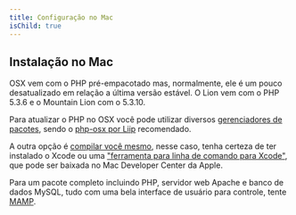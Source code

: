```yaml
---
title: Configuração no Mac
isChild: true
---
```


## Instalação no Mac

OSX vem com o PHP pré-empacotado mas, normalmente, ele é um pouco desatualizado em relação a última versão estável. O
Lion vem com o PHP 5.3.6 e o Mountain Lion com o 5.3.10.

Para atualizar o PHP no OSX você pode utilizar diversos [gerenciadores de pacotes][mac-package-managers], sendo o
[php-osx por Liip][php-osx-downloads] recomendado.

A outra opção é [compilar você mesmo][mac-compile], nesse caso, tenha certeza de ter instalado o Xcode ou uma ["ferramenta para linha de comando para Xcode"][apple-developer],
que pode ser baixada no Mac Developer Center da Apple.

Para um pacote completo incluindo PHP, servidor web Apache e banco de dados MySQL, tudo com uma bela interface de usuário
para controle, tente [MAMP][mamp-downloads].

[mac-package-managers]: http://www.php.net/manual/en/install.macosx.packages.php
[mac-compile]: http://www.php.net/manual/en/install.macosx.compile.php
[xcode-gcc-substitution]: https://github.com/kennethreitz/osx-gcc-installer
[apple-developer]: https://developer.apple.com/downloads
[mamp-downloads]: http://www.mamp.info/en/downloads/index.html
[php-osx-downloads]: http://php-osx.liip.ch/
